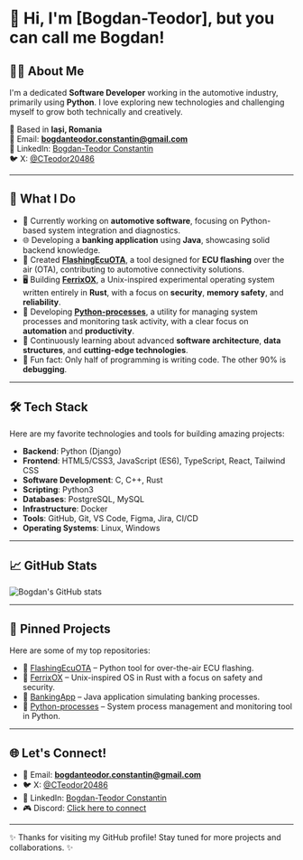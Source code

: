 # 👋 Hi, I'm [Bogdan-Teodor], but you can call me Bogdan!

## 👨‍💻 About Me
I'm a dedicated **Software Developer** working in the automotive industry, primarily using **Python**. I love exploring new technologies and challenging myself to grow both technically and creatively.

📍 Based in **Iași, Romania**  
📧 Email: **bogdanteodor.constantin@gmail.com**  
💼 LinkedIn: [Bogdan-Teodor Constantin](https://www.linkedin.com/in/bogdan-teodor-constantin/)  
🐦 X: [@CTeodor20486](https://x.com/CTeodor20486)

---

## 🚀 What I Do
- 🔭 Currently working on **automotive software**, focusing on Python-based system integration and diagnostics.
- 🌐 Developing a **banking application** using **Java**, showcasing solid backend knowledge.
- 📡 Created **[FlashingEcuOTA](https://github.com/ibogdanssh01/FlashingEcuOTA)**, a tool designed for **ECU flashing** over the air (OTA), contributing to automotive connectivity solutions.
- 🖥️ Building **[FerrixOX](https://github.com/ibogdanssh01/FerrixOX)**, a Unix-inspired experimental operating system written entirely in **Rust**, with a focus on **security**, **memory safety**, and **reliability**.
- 🧩 Developing **[Python-processes](https://github.com/ibogdanssh01/Python-processes)**, a utility for managing system processes and monitoring task activity, with a clear focus on **automation** and **productivity**.
- 🌱 Continuously learning about advanced **software architecture**, **data structures**, and **cutting-edge technologies**.
- 🎯 Fun fact: Only half of programming is writing code. The other 90% is **debugging**.

---

## 🛠️ Tech Stack
Here are my favorite technologies and tools for building amazing projects:

- **Backend**: Python (Django)
- **Frontend**: HTML5/CSS3, JavaScript (ES6), TypeScript, React, Tailwind CSS
- **Software Development**: C, C++, Rust
- **Scripting**: Python3
- **Databases**: PostgreSQL, MySQL
- **Infrastructure**: Docker
- **Tools**: GitHub, Git, VS Code, Figma, Jira, CI/CD
- **Operating Systems**: Linux, Windows

---

## 📈 GitHub Stats
![Bogdan's GitHub stats](https://github-readme-stats.vercel.app/api?username=ibogdanssh01&show_icons=true&theme=radical)

---

## 🌟 Pinned Projects
Here are some of my top repositories:

- 🔗 [FlashingEcuOTA](https://github.com/ibogdanssh01/FlashingEcuOTA) – Python tool for over-the-air ECU flashing.
- 🔗 [FerrixOX](https://github.com/ibogdanssh01/FerrixOX) – Unix-inspired OS in Rust with a focus on safety and security.
- 🔗 [BankingApp](https://github.com/ibogdanssh01/BankingApp) – Java application simulating banking processes.
- 🔗 [Python-processes](https://github.com/ibogdanssh01/Python-processes) – System process management and monitoring tool in Python.

---

## 🌐 Let's Connect!
- 📧 Email: **bogdanteodor.constantin@gmail.com**  
- 🐦 X: [@CTeodor20486](https://x.com/CTeodor20486)
- 💼 LinkedIn: [Bogdan-Teodor Constantin](https://www.linkedin.com/in/bogdan-teodor-constantin/)
- 🎮 Discord: [Click here to connect](https://discord.com/users/275971581791174656)

---

✨ Thanks for visiting my GitHub profile! Stay tuned for more projects and collaborations. ✨
